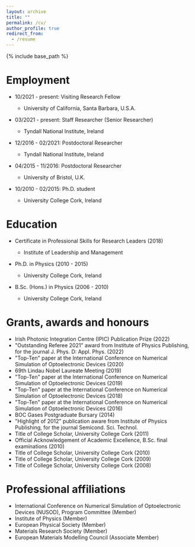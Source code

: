 ```yaml
---
layout: archive
title: ""
permalink: /cv/
author_profile: true
redirect_from:
  - /resume
---
```


{% include base_path %}

Employment
======
* 10/2021 - present: Visiting Research Fellow
  * University of California, Santa Barbara, U.S.A.

* 03/2021 - present: Staff Researcher (Senior Researcher)
  * Tyndall National Institute, Ireland

* 12/2016 - 02/2021: Postdoctoral Researcher
  * Tyndall National Institute, Ireland

* 04/2015 - 11/2016: Postdoctoral Researcher
  * University of Bristol, U.K.

* 10/2010 - 02/2015: Ph.D. student
  * University College Cork, Ireland


Education
======
* Certificate in Professional Skills for Research Leaders (2018)
  * Institute of Leadership and Management

* Ph.D. in Physics (2010 - 2015)
  * University College Cork, Ireland
  
* B.Sc. (Hons.) in Physics (2006 - 2010)
  * University College Cork, Ireland

  
Grants, awards and honours
======
* Irish Photonic Integration Centre (IPIC) Publication Prize (2022)
* "Outstanding Referee 2021" award from Institute of Physics Publishing, for the journal J. Phys. D: Appl. Phys. (2022)
* "Top-Ten" paper at the International Conference on Numerical Simulation of Optoelectronic Devices (2020)
* 69th Lindau Nobel Laureate Meeting (2019)
* "Top-Ten" paper at the International Conference on Numerical Simulation of Optoelectronic Devices (2019)
* "Top-Ten" paper at the International Conference on Numerical Simulation of Optoelectronic Devices (2018)
* "Top-Ten" paper at the International Conference on Numerical Simulation of Optoelectronic Devices (2016)
* BOC Gases Postgraduate Bursary (2014)
* "Highlight of 2012" publication aware from Institute of Physics Publishing, for the journal Semicond. Sci. Technol.
* Title of College Scholar, University College Cork (2011)
* Official Acknowledgement of Academic Excellence, B.Sc. final examinations (2010)
* Title of College Scholar, University College Cork (2010)
* Title of College Scholar, University College Cork (2009)
* Title of College Scholar, University College Cork (2008)
 
  
Professional affiliations
======
* International Conference on Numerical Simulation of Optoelectronic Devices (NUSOD), Program Committee (Member)
* Institute of Physics (Member)
* European Physical Society (Member)
* Materials Research Society (Member)
* European Materials Modelling Council (Associate Member) 

